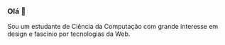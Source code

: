 ### Olá 👋

Sou um estudante de Ciência da Computação com grande interesse em design e fascínio por tecnologias da Web.
